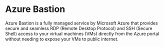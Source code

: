 # Azure Bastion

Azure Bastion is a fully managed service by Microsoft Azure that provides secure and seamless RDP (Remote Desktop Protocol) and SSH (Secure Shell) access to your virtual machines (VMs) directly from the Azure portal without needing to expose your VMs to public internet.
